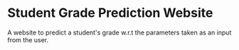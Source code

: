 # Student Grade Prediction Website
A website to predict a student's grade w.r.t the parameters taken as an input from the user.
